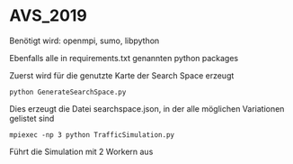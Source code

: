 # AVS_2019

Benötigt wird: openmpi, sumo, libpython

Ebenfalls alle in requirements.txt genannten python packages

Zuerst wird für die genutzte Karte der Search Space erzeugt

```
python GenerateSearchSpace.py
```
Dies erzeugt die Datei searchspace.json, in der alle möglichen Variationen gelistet sind

```
mpiexec -np 3 python TrafficSimulation.py
```
Führt die Simulation mit 2 Workern aus
